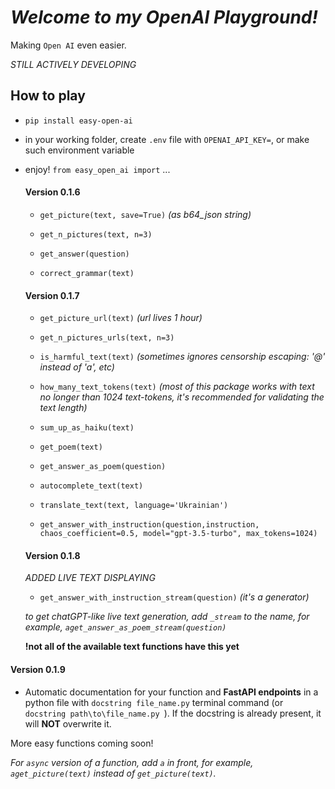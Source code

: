 # _Welcome to my OpenAI Playground!_

Making `Open AI` even easier.

_STILL ACTIVELY DEVELOPING_

## How to play

- `pip install easy-open-ai`
- in your working folder, create `.env` file with `OPENAI_API_KEY=`, or make such environment variable
- enjoy! `from easy_open_ai import` ...

  #### Version 0.1.6

  + `get_picture(text, save=True)` *(as b64_json string)*
  + `get_n_pictures(text, n=3)`
  
  + `get_answer(question)`
  + `correct_grammar(text)`

  #### Version 0.1.7

  + `get_picture_url(text)` *(url lives 1 hour)*
  + `get_n_pictures_urls(text, n=3)`

  + `is_harmful_text(text)` *(sometimes ignores censorship escaping: '@' instead of 'a', etc)*
  + `how_many_text_tokens(text)` *(most of this package works with text no longer than 1024 text-tokens, it's recommended for validating the text length)*
  
  + `sum_up_as_haiku(text)`
  + `get_poem(text)`
  + `get_answer_as_poem(question)`
  + `autocomplete_text(text)`
  
  + `translate_text(text, language='Ukrainian')`
  + `get_answer_with_instruction(question,instruction,
            chaos_coefficient=0.5,
            model="gpt-3.5-turbo",
            max_tokens=1024)`

  #### Version 0.1.8

  *ADDED LIVE TEXT DISPLAYING*

  + `get_answer_with_instruction_stream(question)` *(it's a generator)*
  
  *to get chatGPT-like live text generation, add `_stream` to the name, for example, `aget_answer_as_poem_stream(question)`*

  **!not all of the available text functions have this yet**

#### Version 0.1.9

+ Automatic documentation for your function and **FastAPI endpoints** in a python file with `docstring file_name.py` terminal command (or `docstring path\to\file_name.py `). If the docstring is already present, it will **NOT** overwrite it.

More easy functions coming soon!

_For `async` version of a function, add `a` in front, for example, `aget_picture(text)` instead of `get_picture(text)`._
